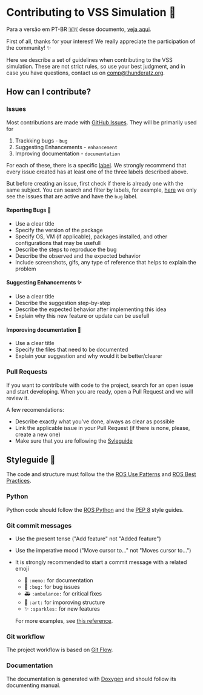 # Contributing to VSS Simulation 🚀

Para a versão em PT-BR 🇧🇷 desse documento, [veja aqui](CONTRIBUTING.pt-br.md).

First of all, thanks for your interest! We really appreciate the participation of the community! ✨

Here we describe a set of guidelines when contributing to the VSS simulation. These are not strict rules, so use your best judgment, and in case you have questions, contact us on comp@thunderatz.org.

## How can I contribute?

### Issues
Most contributions are made with [GitHub Issues](https://guides.github.com/features/issues/). They will be primarily used for

1. Trackking bugs - `bug`
2. Suggesting Enhancements - `enhancement`
3. Improving documentation - `documentation`

For each of these, there is a specific [label](https://docs.github.com/en/enterprise/2.17/user/github/managing-your-work-on-github/applying-labels-to-issues-and-pull-requests). We strongly recommend that every issue created has at least one of the three labels described above.

But before creating an issue, first check if there is already one with the same subject. You can search and filter by labels, for example, [here](https://github.com/ThundeRatz/vss_simulation/labels/bug) we only see the issues that are active and have the `bug` label.

#### Reporting Bugs 🐛
- Use a clear title
- Specify the version of the package
- Specify OS, VM (if applicable), packages installed, and other configurations that may be usefull
- Describe the steps to reproduce the bug
- Describe the observed and the expected behavior
- Include screenshots, gifs, any type of reference that helps to explain the problem

#### Suggesting Enhancements ✨
- Use a clear title
- Describe the suggestion step-by-step
- Describe the expected behavior after implementing this idea
- Explain why this new feature or update can be usefull

#### Imporoving documentation 📝
- Use a clear title
- Specify the files that need to be documented
- Explain your suggestion and why would it be better/clearer

### Pull Requests
If you want to contribute with code to the project, search for an open issue and start developing. When you are ready, open a Pull Request and we will review it.

A few recomendations:

- Describe exactly what you've done, always as clear as possible
- Link the applicable issue in your Pull Request (if there is none, please, create a new one)
- Make sure that you are following the [Syleguide](#Styleguide)

## Styleguide 💄
The code and structure must follow the the [ROS Use Patterns](http://wiki.ros.org/ROS/Patterns) and [ROS Best Practices](http://wiki.ros.org/BestPractices).

### Python
Python code should follow the [ROS Python](http://wiki.ros.org/PyStyleGuide) and the [PEP 8](https://www.python.org/dev/peps/pep-0008/) style guides.

### Git commit messages
- Use the present tense ("Add feature" not "Added feature")
- Use the imperative mood ("Move cursor to..." not "Moves cursor to...")
- It is strongly recommended to start a commit message with a related emoji
  - 📝 `:memo:` for documentation
  - 🐛 `:bug:` for bug issues
  - 🚑 `:ambulance:` for critical fixes
  - 🎨 `:art:` for imporoving structure
  - ✨ `:sparkles:` for new features

  For more examples, see [this reference](https://gitmoji.carloscuesta.me/).

### Git workflow
The project workflow is based on [Git Flow](https://nvie.com/posts/a-successful-git-branching-model/).

### Documentation
The documentation is generated with [Doxygen](https://www.doxygen.nl/index.html) and should follow its documenting manual.
